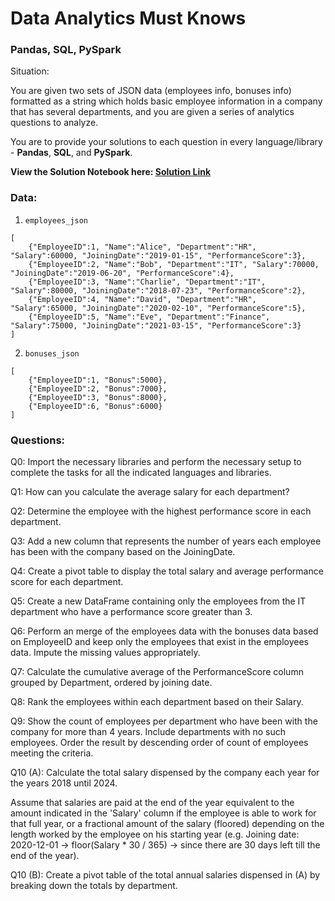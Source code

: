 # Data Analytics Must Knows

### Pandas, SQL, PySpark

Situation: 

You are given two sets of JSON data (employees info, bonuses info) formatted as a string which holds basic employee information in a company that has several departments, and you are given a series of analytics questions to analyze. 

You are to provide your solutions to each question in every language/library - **Pandas**, **SQL**, and **PySpark**.

**View the Solution Notebook here: [Solution Link](https://github.com/20100215/DA-Must-Knows_Pandas-PySpark-SQL/blob/main/notebook.ipynb)**

### Data:


1. `employees_json` 
``` 
[
    {"EmployeeID":1, "Name":"Alice", "Department":"HR", "Salary":60000, "JoiningDate":"2019-01-15", "PerformanceScore":3},
    {"EmployeeID":2, "Name":"Bob", "Department":"IT", "Salary":70000, "JoiningDate":"2019-06-20", "PerformanceScore":4},
    {"EmployeeID":3, "Name":"Charlie", "Department":"IT", "Salary":80000, "JoiningDate":"2018-07-23", "PerformanceScore":2},
    {"EmployeeID":4, "Name":"David", "Department":"HR", "Salary":65000, "JoiningDate":"2020-02-10", "PerformanceScore":5},
    {"EmployeeID":5, "Name":"Eve", "Department":"Finance", "Salary":75000, "JoiningDate":"2021-03-15", "PerformanceScore":3}
]
```
2. `bonuses_json`
```
[
    {"EmployeeID":1, "Bonus":5000},
    {"EmployeeID":2, "Bonus":7000},
    {"EmployeeID":3, "Bonus":8000},
    {"EmployeeID":6, "Bonus":6000}
]
```

### Questions:

Q0: Import the necessary libraries and perform the necessary setup to complete the tasks for all the indicated languages and libraries.

Q1: How can you calculate the average salary for each department?

Q2: Determine the employee with the highest performance score in each department.

Q3: Add a new column that represents the number of years each employee has been with the company based on the JoiningDate.

Q4: Create a pivot table to display the total salary and average performance score for each department.

Q5: Create a new DataFrame containing only the employees from the IT department who have a performance score greater than 3.

Q6: Perform an merge of the employees data with the bonuses data based on EmployeeID and keep only the employees that exist in the employees data. Impute the missing values appropriately.

Q7: Calculate the cumulative average of the PerformanceScore column grouped by Department, ordered by joining date.

Q8: Rank the employees within each department based on their Salary.

Q9: Show the count of employees per department who have been with the company for more than 4 years. Include departments with no such employees. Order the result by descending order of count of employees meeting the criteria.

Q10 (A): Calculate the total salary dispensed by the company each year for the years 2018 until 2024.

Assume that salaries are paid at the end of the year equivalent to the amount indicated in the 'Salary' column if the employee is able to work for that full year, or a fractional amount of the salary (floored) depending on the length worked by the employee on his starting year (e.g. Joining date: 2020-12-01 -> floor(Salary * 30 / 365) -> since there are 30 days left till the end of the year).

Q10 (B): Create a pivot table of the total annual salaries dispensed in (A) by breaking down the totals by department.
